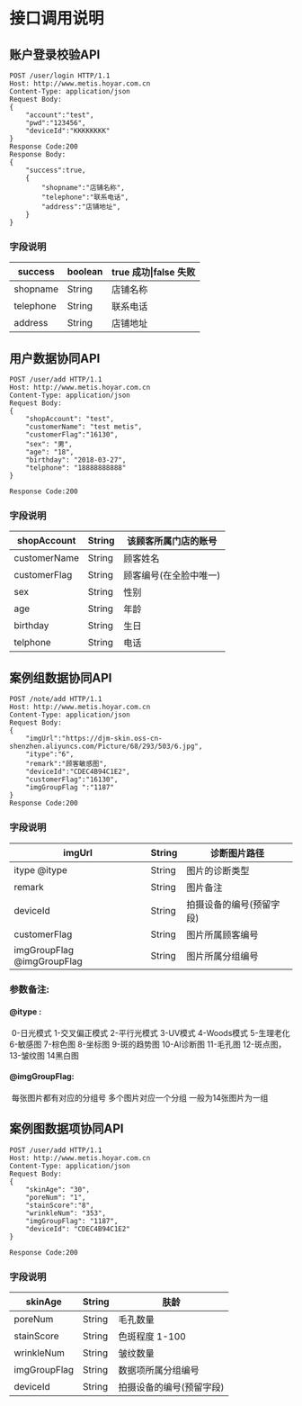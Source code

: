 # 接口调用说明



## 账户登录校验API

```http
POST /user/login HTTP/1.1
Host: http://www.metis.hoyar.com.cn
Content-Type: application/json
Request Body:
{
	"account":"test",
	"pwd":"123456",
	"deviceId":"KKKKKKKK"
}
Response Code:200
Response Body:
{
	"success":true,
	{
		"shopname":"店铺名称",
		"telephone":"联系电话",
		"address":"店铺地址",
	}
}
```

[^Host]: Host为开发于商户开发者平台配置的服务器地址(URL),API由云平台发起调用,第三个服务接收回调数据和响应

### 字段说明

| success   | boolean | true 成功\|false 失败 |
| --------- | ------- | --------------------- |
| shopname  | String  | 店铺名称              |
| telephone | String  | 联系电话              |
| address   | String  | 店铺地址              |



## 用户数据协同API

```http
POST /user/add HTTP/1.1
Host: http://www.metis.hoyar.com.cn
Content-Type: application/json
Request Body:
{
    "shopAccount": "test",
    "customerName": "test metis",
    "customerFlag":"16130",
    "sex": "男",
    "age": "18",
    "birthday": "2018-03-27",
    "telphone": "18888888888"
}

Response Code:200
```

### 字段说明

| shopAccount  | String | 该顾客所属门店的账号   |
| ------------ | ------ | ---------------------- |
| customerName | String | 顾客姓名               |
| customerFlag | String | 顾客编号(在全脸中唯一) |
| sex          | String | 性别                   |
| age          | String | 年龄                   |
| birthday     | String | 生日                   |
| telphone     | String | 电话                   |



## 案例组数据协同API

```http
POST /note/add HTTP/1.1
Host: http://www.metis.hoyar.com.cn
Content-Type: application/json
Request Body:
{
    "imgUrl":"https://djm-skin.oss-cn-shenzhen.aliyuncs.com/Picture/68/293/503/6.jpg",
    "itype":"6",
    "remark":"顾客敏感图",
    "deviceId":"CDEC4B94C1E2",
    "customerFlag":"16130",
    "imgGroupFlag ":"1187"
} 
Response Code:200
```

### 字段说明

| imgUrl                     | String | 诊断图片路径     |
| -------------------------- | ------ | ---------------- |
| itype @itype               | String | 图片的诊断类型   |
| remark                     | String | 图片备注         |
| deviceId                   | String | 拍摄设备的编号(预留字段)   |
| customerFlag               | String | 图片所属顾客编号 |
| imgGroupFlag @imgGroupFlag | String | 图片所属分组编号 |

### 参数备注:

#### @itype :

​	0-日光模式 1-交叉偏正模式 2-平行光模式 3-UV模式 4-Woods模式 5-生理老化 6-敏感图 7-棕色图 8-坐标图 9-斑的趋势图 10-AI诊断图 11-毛孔图 12-斑点图，13-皱纹图 14黑白图

####  @imgGroupFlag:

​	 每张图片都有对应的分组号  多个图片对应一个分组  一般为14张图片为一组



## 案例图数据项协同API

```http
POST /user/add HTTP/1.1
Host: http://www.metis.hoyar.com.cn
Content-Type: application/json
Request Body:
{
    "skinAge": "30",
    "poreNum": "1",
    "stainScore":"8",
    "wrinkleNum": "353",
    "imgGroupFlag": "1187",
    "deviceId": "CDEC4B94C1E2"
}

Response Code:200
```

### 字段说明

| skinAge  | String | 肤龄   |
| ------------ | ------ | ---------------------- |
| poreNum | String | 毛孔数量               |
| stainScore | String | 色斑程度 1-100 |
| wrinkleNum          | String | 皱纹数量                   |
| imgGroupFlag          | String | 数据项所属分组编号                   |
| deviceId     | String | 拍摄设备的编号(预留字段)                   |
